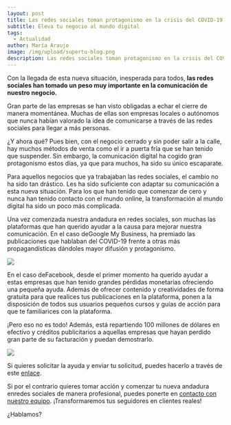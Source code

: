 ```yaml
---
layout: post
title: Las redes sociales toman protagonismo en la crisis del COVID-19
subtitle: Eleva tu negocio al mundo digital
tags:
  - Actualidad
author: María Araujo
image: /img/upload/supertu-blog.png
description: Las redes sociales toman protagonismo en la crisis del COVID-19
---
```

Con la llegada de esta nueva situación, inesperada para todos, **las redes sociales han tomado un peso muy importante en la comunicación de nuestro negocio.**

Gran parte de las empresas se han visto obligadas a echar el cierre de manera momentánea. Muchas de ellas son empresas locales o autónomos que nunca habían valorado la idea de comunicarse a través de las redes sociales para llegar a más personas.

¿Y ahora qué? Pues bien, con el negocio cerrado y sin poder salir a la calle, hay muchos métodos de venta como el ir a puerta fría que se han tenido que suspender. Sin embargo, la comunicación digital ha cogido gran protagonismo estos días, ya que para muchos, ha sido su único escaparate.

Para aquellos negocios que ya trabajaban las redes sociales, el cambio no ha sido tan drástico. Les ha sido suficiente con adaptar su comunicación a esta nueva situación. Para los que han tenido que comenzar de cero y nunca han tenido contacto con el mundo online, la transformación al mundo digital ha sido un poco más complicada.

Una vez comenzada nuestra andadura en redes sociales, son muchas las plataformas que han querido ayudar a la causa para mejorar nuestra comunicación. En el caso deGoogle My Business, ha premiado las publicaciones que hablaban del COVID-19 frente a otras más propagandísticas dándoles mayor difusión y protagonismo.

![](https://lh6.googleusercontent.com/DkGhvyhyJ9rP2TBv2qvdDYQD4seEQOKeUajUfebmooKfUUx1R5QFqfNbW9YT_6c69pNioc_mQxLHXufumCbsPghHpH8Iyg8kXaXI4YpUPfBMpPwhy8UoZ_uKRt9TRgDr54-X0oJI)

En el caso deFacebook, desde el primer momento ha querido ayudar a estas empresas que han tenido grandes pérdidas monetarias ofreciendo una pequeña ayuda. Además de ofrecer contenido y creatividades de forma gratuita para que realices tus publicaciones en la plataforma, ponen a la disposición de todos sus usuarios pequeños cursos y guías de acción para que te familiarices con la plataforma.

¡Pero eso no es todo! Además, está repartiendo 100 millones de dólares en efectivo y créditos publicitarios a aquellas empresas que hayan perdido gran parte de su facturación y puedan demostrarlo.

![](https://lh6.googleusercontent.com/f95IKWLeIw5Z1XSUIGpfcsk15Oq1Fcp01c4KFWKV7WFcj8vKRNW-5RxIdeVzvn8PO_dGps7clYXVoqMRkgnuMt-xVmXDrnqpdWOUbpfkafx3HdPyX0bqa5wjJhmYd8PYepKiX0Lg)

Si quieres solicitar la ayuda y enviar tu solicitud, puedes hacerlo a través de este [enlace](https://www.facebook.com/business/boost/grants#).

Si por el contrario quieres tomar acción y comenzar tu nueva andadura enredes sociales de manera profesional, puedes ponerte en [contacto con nuestro equipo](https://supertu.es/contact). ¡Transformaremos tus seguidores en clientes reales!

¿Hablamos?